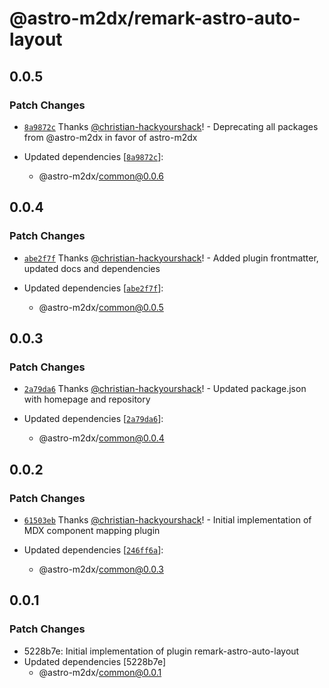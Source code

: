 # @astro-m2dx/remark-astro-auto-layout

## 0.0.5

### Patch Changes

- [`8a9872c`](https://github.com/astro-m2dx/astro-m2dx/commit/8a9872cb5c4a8d85a3876fb129ec125eec5526ed) Thanks [@christian-hackyourshack](https://github.com/christian-hackyourshack)! - Deprecating all packages from @astro-m2dx in favor of astro-m2dx

- Updated dependencies [[`8a9872c`](https://github.com/astro-m2dx/astro-m2dx/commit/8a9872cb5c4a8d85a3876fb129ec125eec5526ed)]:
  - @astro-m2dx/common@0.0.6

## 0.0.4

### Patch Changes

- [`abe2f7f`](https://github.com/astro-m2dx/astro-m2dx/commit/abe2f7fd7d81f9b1e6bc5fdde86d0473723db27d) Thanks [@christian-hackyourshack](https://github.com/christian-hackyourshack)! - Added plugin frontmatter, updated docs and dependencies

- Updated dependencies [[`abe2f7f`](https://github.com/astro-m2dx/astro-m2dx/commit/abe2f7fd7d81f9b1e6bc5fdde86d0473723db27d)]:
  - @astro-m2dx/common@0.0.5

## 0.0.3

### Patch Changes

- [`2a79da6`](https://github.com/astro-m2dx/astro-m2dx/commit/2a79da6a0f527eab29e2dbfed94c5e9d35a13f44) Thanks [@christian-hackyourshack](https://github.com/christian-hackyourshack)! - Updated package.json with homepage and repository

- Updated dependencies [[`2a79da6`](https://github.com/astro-m2dx/astro-m2dx/commit/2a79da6a0f527eab29e2dbfed94c5e9d35a13f44)]:
  - @astro-m2dx/common@0.0.4

## 0.0.2

### Patch Changes

- [`61503eb`](https://github.com/astro-m2dx/astro-m2dx/commit/61503eb4c380abc9741273084726594c17123a5f) Thanks [@christian-hackyourshack](https://github.com/christian-hackyourshack)! - Initial implementation of MDX component mapping plugin

- Updated dependencies [[`246ff6a`](https://github.com/astro-m2dx/astro-m2dx/commit/246ff6ac6b110e4394830a171505efe7edeec3e2)]:
  - @astro-m2dx/common@0.0.3

## 0.0.1

### Patch Changes

- 5228b7e: Initial implementation of plugin remark-astro-auto-layout
- Updated dependencies [5228b7e]
  - @astro-m2dx/common@0.0.1
